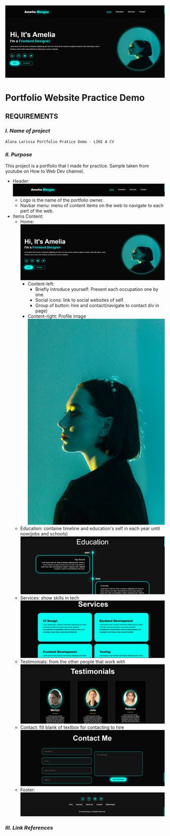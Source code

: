 # <img src="web-demo.png" alt="Website Layout">
# Portfolio Website Practice Demo
## REQUIREMENTS
### *_I. Name of project_*
    Alana Larissa Portfolio Pratice Demo - LIKE A CV
### *_II. Purpose_*
This project is a portfolio that I made for practice. Sample taken from youtube on How to Web Dev channel.
- Header:
  <img src="header.png" alt="Header">
  + Logo is the name of the portfolio owner.
  + Navbar menu: menu of content items on the web to navigate to each part of the web.
- Items Content:
  + Home:
    <img src="home-content.png" alt="Home Content">
    * Content-left:
      + Briefly introduce yourself: Present each occupation one by one.
      + Social icons: link to social websites of self.
      + Group of button: hire and contact(navigate to contact div in page)
    * Content-right: Profile image
      <img src="image.jpg" alt="Profile Image">
  + Education: containe timeline and education's self in each year until now(jobs and schools)
    <img src="education-img.png" alt="Education Image">
  + Services: show skills in tech
    <img src="services-img.png" alt="Services Image">
  + Testimonials: from the other people that work with
    <img src="testimonials-img.png" alt="Testimonials Image">
  + Contact: fill blank of textbox for contacting to hire
    <img src="contact-img.png" alt="Contact Image">
  + Footer:
    <img src="footer-img.png" alt="Footer Image">
### *_III. Link References_*
  <link href="https://youtu.be/UqHILyzcULE?si=DFuydOn2V8cP1Cwh" alt="Build a Complete Responsive Personal Portfolio Website using HTML CSS Javascript">   
  
